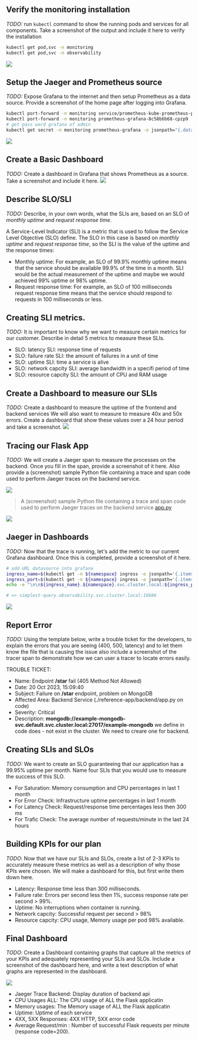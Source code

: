 ## Verify the monitoring installation

*TODO:* run `kubectl` command to show the running pods and services for all components. Take a screenshot of the output and include it here to verify the installation
```bash
kubectl get pod,svc -n monitoring
kubectl get pod,svc -n observability
```
<img src="answer-img/monitoring-pod-svc.png"></img>

## Setup the Jaeger and Prometheus source
*TODO:* Expose Grafana to the internet and then setup Prometheus as a data source. Provide a screenshot of the home page after logging into Grafana.
```bash
kubectl port-forward -n monitoring service/prometheus-kube-prometheus-prometheus 9090:9090
kubectl port-forward -n monitoring prometheus-grafana-8c58b6b68-cpzp9  3000:3000
# get pass word grafana of admin
kubectl get secret -n monitoring prometheus-grafana -o jsonpath="{.data.admin-password}" | base64 --decode ; echo
```
<img src="answer-img/grafana-after-log-in.png"></img>

## Create a Basic Dashboard
*TODO:* Create a dashboard in Grafana that shows Prometheus as a source. Take a screenshot and include it here.
<img src="answer-img/grafana-dashboard.png"></img>

## Describe SLO/SLI
*TODO:* Describe, in your own words, what the SLIs are, based on an SLO of *monthly uptime* and *request response time*.

A Service-Level Indicator (SLI) is a metric that is used to follow the Service Level Objective (SLO) define.
The SLO in this case is based on *monthly uptime* and *request response time*, so the SLI is the value of the uptime and the response times:
- Monthly uptime: For example, an SLO of 99.9% monthly uptime means that the service should be available 99.9% of the time in a month. SLI would be the actual measurement of the uptime and maybe we would achieved 99% uptime or 98% uptime.
- Request response time: For example, an SLO of 100 milliseconds request response time means that the service should respond to requests in 100 milliseconds or less.

## Creating SLI metrics.
*TODO:* It is important to know why we want to measure certain metrics for our customer. Describe in detail 5 metrics to measure these SLIs. 

- SLO: latency               SLI: response time of requests
- SLO: failure rate          SLI: the amount of failures in a unit of time
- SLO: uptime                SLI: time a service is alive
- SLO: network capcity       SLI: average bandwidth in a specifi period of time
- SLO: resource capcity      SLI: the amount of CPU and RAM usage

## Create a Dashboard to measure our SLIs
*TODO:* Create a dashboard to measure the uptime of the frontend and backend services We will also want to measure to measure 40x and 50x errors. Create a dashboard that show these values over a 24 hour period and take a screenshot.
<img src="answer-img/grafana-uptime-error.png"></img>

## Tracing our Flask App
*TODO:*  We will create a Jaeger span to measure the processes on the backend. Once you fill in the span, provide a screenshot of it here. Also provide a (screenshot) sample Python file containing a trace and span code used to perform Jaeger traces on the backend service.

<img align='center' src="answer-img/tracer-backend-api.png"></img>

> A (screenshot) sample Python file containing a trace and span code used to perform Jaeger traces on the backend service [app.py](./reference-app/backend/app.py)

<img src="answer-img/tracer-code.png"></img>

## Jaeger in Dashboards
*TODO:* Now that the trace is running, let's add the metric to our current Grafana dashboard. Once this is completed, provide a screenshot of it here.
```bash
# add URL datasource into grafana
ingress_name=$(kubectl get -n ${namespace} ingress -o jsonpath='{.items[0].metadata.name}'); \
ingress_port=$(kubectl get -n ${namespace} ingress -o jsonpath='{.items[0].spec.defaultBackend.service.port.number}'); \
echo -e "\n\n${ingress_name}.${namespace}.svc.cluster.local:${ingress_port}"

# => simplest-query.observability.svc.cluster.local:16686
```
<img src="answer-img/tracer-dashboard-backend.png"></img>

## Report Error
*TODO:* Using the template below, write a trouble ticket for the developers, to explain the errors that you are seeing (400, 500, latency) and to let them know the file that is causing the issue also include a screenshot of the tracer span to demonstrate how we can user a tracer to locate errors easily.

TROUBLE TICKET:

- Name: Endpoint **/star** fail (405 Method Not Allowed)
- Date: 20 Oct 2023, 15:09:40
- Subject: Failure on **/star** endpoint, problem on MongoDB
- Affected Area: Backend Service (./reference-app/backend/app.py on code)
- Severity: Critical
- Description: **mongodb://example-mongodb-svc.default.svc.cluster.local:27017/example-mongodb** we define in code does - not exist in the cluster. We need to creare one for backend.

## Creating SLIs and SLOs
*TODO:* We want to create an SLO guaranteeing that our application has a 99.95% uptime per month. Name four SLIs that you would use to measure the success of this SLO.
- For Saturation: Memory consumption and CPU percentages in last 1 month
- For Error Check: Infrastructure uptime percentages in last 1 month
- For Latency Check: Request/response time percentages less then 300 ms
- For Trafic Check: The average number of requests/minute in the last 24 hours

## Building KPIs for our plan
*TODO*: Now that we have our SLIs and SLOs, create a list of 2-3 KPIs to accurately measure these metrics as well as a description of why those KPIs were chosen. We will make a dashboard for this, but first write them down here.
- Latency: Response time less than 300 milliseconds.
- Failure rate: Errors per second less then 1%, success response rate per second > 99%.
- Uptime: No interruptions when container is running.
- Network capcity: Successful request per second > 98%
- Resource capcity: CPU usage, Memory usage per pod 98% available.

## Final Dashboard
*TODO*: Create a Dashboard containing graphs that capture all the metrics of your KPIs and adequately representing your SLIs and SLOs. Include a screenshot of the dashboard here, and write a text description of what graphs are represented in the dashboard.  

<img src="answer-img/Final-Dashboard.png"></img>

- Jaeger Trace Backend: Display duration of backend api
- CPU Usages ALL: The CPU usage of ALL the Flask applicatin
- Memory usages: The Memory usage of ALL the Flask applicatin
- Uptime: Uptime of each service
- 4XX, 5XX Responses: 4XX HTTP, 5XX error code
- Average Request/min : Number of successful Flask requests per minute (response code=200).